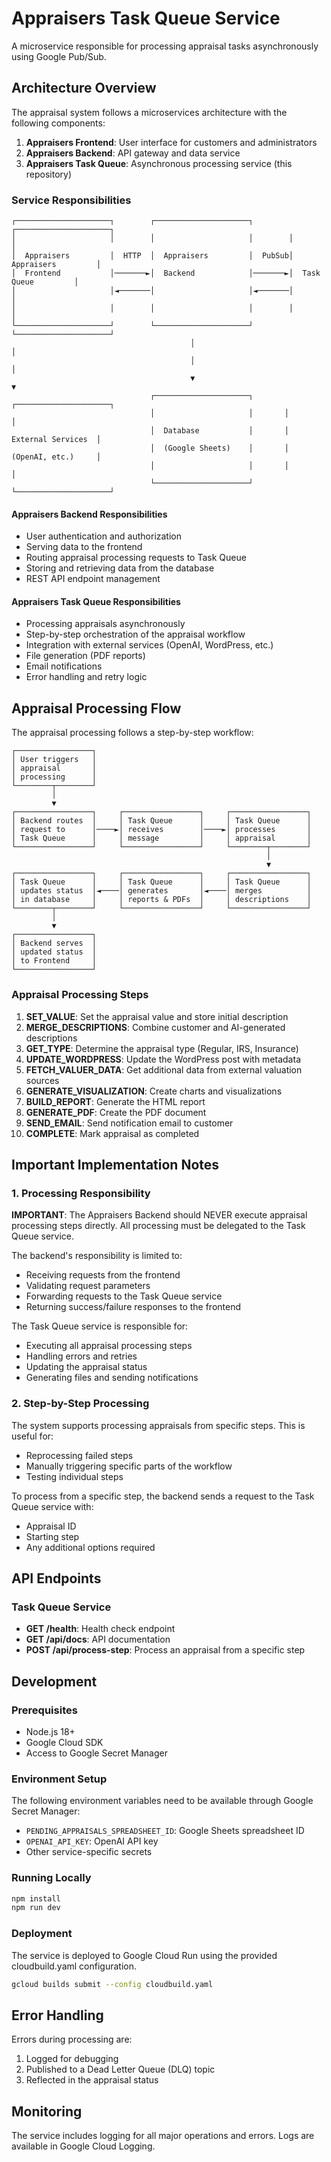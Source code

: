 # Appraisers Task Queue Service

A microservice responsible for processing appraisal tasks asynchronously using Google Pub/Sub.

## Architecture Overview

The appraisal system follows a microservices architecture with the following components:

1. **Appraisers Frontend**: User interface for customers and administrators
2. **Appraisers Backend**: API gateway and data service
3. **Appraisers Task Queue**: Asynchronous processing service (this repository)

### Service Responsibilities

```
┌─────────────────────┐        ┌─────────────────────┐        ┌─────────────────────┐
│                     │        │                     │        │                     │
│  Appraisers         │  HTTP  │  Appraisers         │  PubSub│  Appraisers         │
│  Frontend           │───────►│  Backend            │───────►│  Task Queue         │
│                     │◄───────│                     │◄───────│                     │
│                     │        │                     │        │                     │
└─────────────────────┘        └─────────────────────┘        └─────────────────────┘
                                        │                              │
                                        │                              │
                                        ▼                              ▼
                               ┌─────────────────────┐       ┌─────────────────────┐
                               │                     │       │                     │
                               │  Database           │       │  External Services  │
                               │  (Google Sheets)    │       │  (OpenAI, etc.)     │
                               │                     │       │                     │
                               └─────────────────────┘       └─────────────────────┘
```

#### Appraisers Backend Responsibilities
- User authentication and authorization
- Serving data to the frontend
- Routing appraisal processing requests to Task Queue
- Storing and retrieving data from the database
- REST API endpoint management

#### Appraisers Task Queue Responsibilities
- Processing appraisals asynchronously
- Step-by-step orchestration of the appraisal workflow
- Integration with external services (OpenAI, WordPress, etc.)
- File generation (PDF reports)
- Email notifications
- Error handling and retry logic

## Appraisal Processing Flow

The appraisal processing follows a step-by-step workflow:

```
┌─────────────────┐
│ User triggers   │
│ appraisal       │
│ processing      │
└────────┬────────┘
         │
         ▼
┌─────────────────┐     ┌─────────────────┐     ┌─────────────────┐
│ Backend routes  │     │ Task Queue      │     │ Task Queue      │
│ request to      │────►│ receives        │────►│ processes       │
│ Task Queue      │     │ message         │     │ appraisal       │
└─────────────────┘     └─────────────────┘     └────────┬────────┘
                                                         │
                                                         ▼
┌─────────────────┐     ┌─────────────────┐     ┌─────────────────┐
│ Task Queue      │     │ Task Queue      │     │ Task Queue      │
│ updates status  │◄────│ generates       │◄────│ merges          │
│ in database     │     │ reports & PDFs  │     │ descriptions    │
└────────┬────────┘     └─────────────────┘     └─────────────────┘
         │
         ▼
┌─────────────────┐
│ Backend serves  │
│ updated status  │
│ to Frontend     │
└─────────────────┘
```

### Appraisal Processing Steps

1. **SET_VALUE**: Set the appraisal value and store initial description
2. **MERGE_DESCRIPTIONS**: Combine customer and AI-generated descriptions
3. **GET_TYPE**: Determine the appraisal type (Regular, IRS, Insurance)
4. **UPDATE_WORDPRESS**: Update the WordPress post with metadata
5. **FETCH_VALUER_DATA**: Get additional data from external valuation sources
6. **GENERATE_VISUALIZATION**: Create charts and visualizations
7. **BUILD_REPORT**: Generate the HTML report
8. **GENERATE_PDF**: Create the PDF document
9. **SEND_EMAIL**: Send notification email to customer
10. **COMPLETE**: Mark appraisal as completed

## Important Implementation Notes

### 1. Processing Responsibility

**IMPORTANT**: The Appraisers Backend should NEVER execute appraisal processing steps directly. All processing must be delegated to the Task Queue service.

The backend's responsibility is limited to:
- Receiving requests from the frontend
- Validating request parameters
- Forwarding requests to the Task Queue service
- Returning success/failure responses to the frontend

The Task Queue service is responsible for:
- Executing all appraisal processing steps
- Handling errors and retries
- Updating the appraisal status
- Generating files and sending notifications

### 2. Step-by-Step Processing

The system supports processing appraisals from specific steps. This is useful for:
- Reprocessing failed steps
- Manually triggering specific parts of the workflow
- Testing individual steps

To process from a specific step, the backend sends a request to the Task Queue service with:
- Appraisal ID
- Starting step
- Any additional options required

## API Endpoints

### Task Queue Service

- **GET /health**: Health check endpoint
- **GET /api/docs**: API documentation
- **POST /api/process-step**: Process an appraisal from a specific step

## Development

### Prerequisites

- Node.js 18+
- Google Cloud SDK
- Access to Google Secret Manager

### Environment Setup

The following environment variables need to be available through Google Secret Manager:

- `PENDING_APPRAISALS_SPREADSHEET_ID`: Google Sheets spreadsheet ID
- `OPENAI_API_KEY`: OpenAI API key
- Other service-specific secrets

### Running Locally

```bash
npm install
npm run dev
```

### Deployment

The service is deployed to Google Cloud Run using the provided cloudbuild.yaml configuration.

```bash
gcloud builds submit --config cloudbuild.yaml
```

## Error Handling

Errors during processing are:
1. Logged for debugging
2. Published to a Dead Letter Queue (DLQ) topic
3. Reflected in the appraisal status

## Monitoring

The service includes logging for all major operations and errors. Logs are available in Google Cloud Logging.